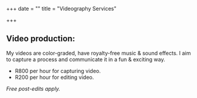 +++
date = ""
title = "Videography Services"

+++
## Video production:

My videos are color-graded, have royalty-free music & sound effects. I aim to capture a process and communicate it in a fun & exciting way.

* R800 per hour for capturing video.
* R200 per hour for editing video.

_Free post-edits apply._
